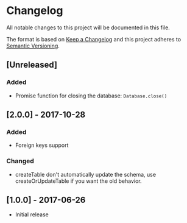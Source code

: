 # Changelog
All notable changes to this project will be documented in this file.

The format is based on [Keep a Changelog](http://keepachangelog.com/en/1.0.0/)
and this project adheres to [Semantic Versioning](http://semver.org/spec/v2.0.0.html).

## [Unreleased]
### Added
- Promise function for closing the database: `Database.close()`

## [2.0.0] - 2017-10-28
### Added
- Foreign keys support

### Changed
- createTable don't automatically update the schema, use createOrUpdateTable if
  you want the old behavior.

## [1.0.0] - 2017-06-26
- Initial release
